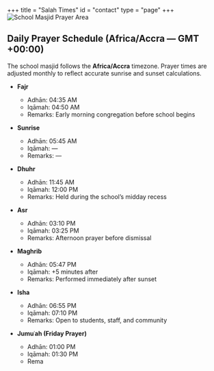 +++
title = "Salah Times"
id = "contact"
type = "page"
+++
![School Masjid Prayer Area](https://placehold.co/700x500?text=School+Masjid+Prayer+Area)

## Daily Prayer Schedule (Africa/Accra — GMT +00:00)

The school masjid follows the **Africa/Accra** timezone. Prayer times are adjusted monthly to reflect accurate sunrise and sunset calculations.

- **Fajr**  
  - Adhān: 04:35 AM  
  - Iqāmah: 04:50 AM  
  - Remarks: Early morning congregation before school begins

- **Sunrise**  
  - Adhān: 05:45 AM  
  - Iqāmah: —  
  - Remarks: —

- **Dhuhr**  
  - Adhān: 11:45 AM  
  - Iqāmah: 12:00 PM  
  - Remarks: Held during the school’s midday recess

- **Asr**  
  - Adhān: 03:10 PM  
  - Iqāmah: 03:25 PM  
  - Remarks: Afternoon prayer before dismissal

- **Maghrib**  
  - Adhān: 05:47 PM  
  - Iqāmah: +5 minutes after  
  - Remarks: Performed immediately after sunset

- **Isha**  
  - Adhān: 06:55 PM  
  - Iqāmah: 07:10 PM  
  - Remarks: Open to students, staff, and community

- **Jumuʿah (Friday Prayer)**  
  - Adhān: 01:00 PM  
  - Iqāmah: 01:30 PM  
  - Rema
